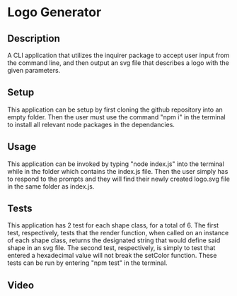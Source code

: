 # Logo Generator

## Description 
A CLI application that utilizes the inquirer package to accept user input from the command line, and then output an svg file that describes a logo with the given parameters.

## Setup
This application can be setup by first cloning the github repository into an empty folder. Then the user must use the command "npm i" in the terminal to install all relevant node packages in the dependancies.

## Usage 
This application can be invoked by typing "node index.js" into the terminal while in the folder which contains the index.js file. Then the user simply has to respond to the prompts and they will find their newly created logo.svg file in the same folder as index.js.

## Tests
This application has 2 test for each shape class, for a total of 6. The first test, respectively, tests that the render function, when called on an instance of each shape class, returns the designated string that would define said shape in an svg file. The second test, respectively, is simply to test that entered a hexadecimal value will not break the setColor function. These tests can be run by entering "npm test" in the terminal.

## Video 
